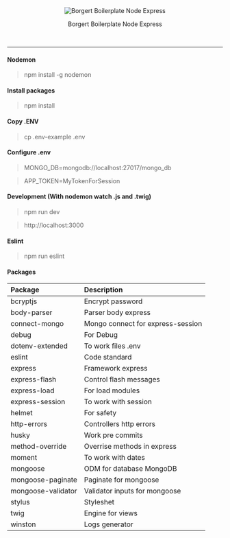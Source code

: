 
<div align="center">
	<img src="http://i.imgur.com/ogUP6GJ.png" alt="Borgert Boilerplate Node Express">
    <p>
        Borgert Boilerplate Node Express
    </p>
    <br>
</div>


---


#### Nodemon
> npm install -g nodemon

#### Install packages
> npm install

#### Copy .ENV
> cp .env-example .env

#### Configure .env
> MONGO_DB=mongodb://localhost:27017/mongo_db

> APP_TOKEN=MyTokenForSession

#### Development (With nodemon watch .js and .twig)
> npm run dev

> http://localhost:3000

#### Eslint
> npm run eslint

#### Packages

| Package                   | Description                                                |
| :------------------------- | :---------------------------------------------------------- | 
| bcryptjs                  | Encrypt password  |
| body-parser               | Parser body express    |
| connect-mongo             | Mongo connect for express-session    |
| debug                     | For Debug    |
| dotenv-extended           | To work files .env    |
| eslint                    | Code standard    |
| express                   | Framework express    |
| express-flash             | Control flash messages    |
| express-load              | For load modules    |
| express-session           | To work with session    |
| helmet                    | For safety     |
| http-errors               | Controllers http errors     |
| husky                     | Work pre commits     |
| method-override           | Overrise methods in express     |
| moment                    | To work with dates     |
| mongoose                  | ODM for database MongoDB    |
| mongoose-paginate         | Paginate for mongoose    |
| mongoose-validator        | Validator inputs for mongoose    |
| stylus                    | Styleshet     |
| twig                      | Engine for views    |
| winston                   | Logs generator    |
